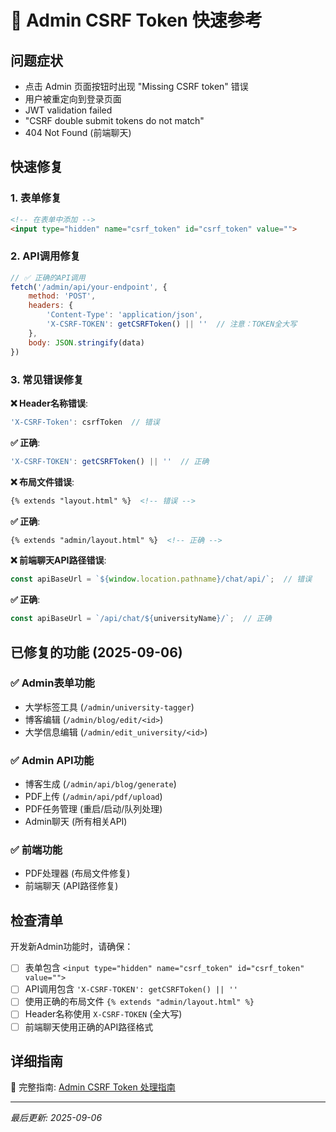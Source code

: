 # 🚨 Admin CSRF Token 快速参考

## 问题症状
- 点击 Admin 页面按钮时出现 "Missing CSRF token" 错误
- 用户被重定向到登录页面
- JWT validation failed
- "CSRF double submit tokens do not match"
- 404 Not Found (前端聊天)

## 快速修复

### 1. 表单修复
```html
<!-- 在表单中添加 -->
<input type="hidden" name="csrf_token" id="csrf_token" value="">
```

### 2. API调用修复
```javascript
// ✅ 正确的API调用
fetch('/admin/api/your-endpoint', {
    method: 'POST',
    headers: {
        'Content-Type': 'application/json',
        'X-CSRF-TOKEN': getCSRFToken() || ''  // 注意：TOKEN全大写
    },
    body: JSON.stringify(data)
})
```

### 3. 常见错误修复

**❌ Header名称错误**:
```javascript
'X-CSRF-Token': csrfToken  // 错误
```

**✅ 正确**:
```javascript
'X-CSRF-TOKEN': getCSRFToken() || ''  // 正确
```

**❌ 布局文件错误**:
```html
{% extends "layout.html" %}  <!-- 错误 -->
```

**✅ 正确**:
```html
{% extends "admin/layout.html" %}  <!-- 正确 -->
```

**❌ 前端聊天API路径错误**:
```javascript
const apiBaseUrl = `${window.location.pathname}/chat/api/`;  // 错误
```

**✅ 正确**:
```javascript
const apiBaseUrl = `/api/chat/${universityName}/`;  // 正确
```

## 已修复的功能 (2025-09-06)

### ✅ Admin表单功能
- 大学标签工具 (`/admin/university-tagger`)
- 博客编辑 (`/admin/blog/edit/<id>`)
- 大学信息编辑 (`/admin/edit_university/<id>`)

### ✅ Admin API功能
- 博客生成 (`/admin/api/blog/generate`)
- PDF上传 (`/admin/api/pdf/upload`)
- PDF任务管理 (重启/启动/队列处理)
- Admin聊天 (所有相关API)

### ✅ 前端功能
- PDF处理器 (布局文件修复)
- 前端聊天 (API路径修复)

## 检查清单

开发新Admin功能时，请确保：
- [ ] 表单包含 `<input type="hidden" name="csrf_token" id="csrf_token" value="">`
- [ ] API调用包含 `'X-CSRF-TOKEN': getCSRFToken() || ''`
- [ ] 使用正确的布局文件 `{% extends "admin/layout.html" %}`
- [ ] Header名称使用 `X-CSRF-TOKEN` (全大写)
- [ ] 前端聊天使用正确的API路径格式

## 详细指南
📖 完整指南: [Admin CSRF Token 处理指南](admin_csrf_handling.md)

---
*最后更新: 2025-09-06*
